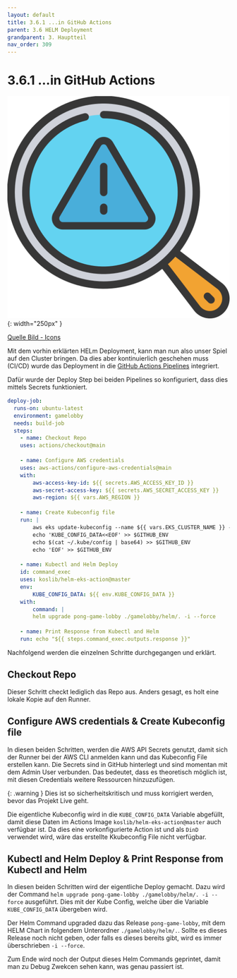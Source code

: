 ```yaml
---
layout: default
title: 3.6.1 ...in GitHub Actions
parent: 3.6 HELM Deployment
grandparent: 3. Hauptteil
nav_order: 309
---
```


# 3.6.1 ...in GitHub Actions

![Risks](../ressources/icons/risks.png){: width="250px" }

[Quelle Bild - Icons](./600-quellen.html#64-icons)

Mit dem vorhin erklärten HELm Deployment, kann man nun also unser Spiel auf den Cluster bringen. Da dies aber kontinuierlich geschehen muss (CI/CD) wurde das Deployment in die [GitHub Actions Pipelines](../einleitung/208-pipelines.html) integriert.

Dafür wurde der Deploy Step bei beiden Pipelines so konfiguriert, dass dies mittels Secrets funktioniert.

```yaml
deploy-job:
  runs-on: ubuntu-latest
  environment: gamelobby
  needs: build-job
  steps:
    - name: Checkout Repo
    uses: actions/checkout@main

    - name: Configure AWS credentials
    uses: aws-actions/configure-aws-credentials@main
    with:
        aws-access-key-id: ${{ secrets.AWS_ACCESS_KEY_ID }}
        aws-secret-access-key: ${{ secrets.AWS_SECRET_ACCESS_KEY }}
        aws-region: ${{ vars.AWS_REGION }}

    - name: Create Kubeconfig file 
    run: |
        aws eks update-kubeconfig --name ${{ vars.EKS_CLUSTER_NAME }} --region ${{ vars.AWS_REGION }}
        echo 'KUBE_CONFIG_DATA<<EOF' >> $GITHUB_ENV
        echo $(cat ~/.kube/config | base64) >> $GITHUB_ENV
        echo 'EOF' >> $GITHUB_ENV

    - name: Kubectl and Helm Deploy
    id: command_exec
    uses: koslib/helm-eks-action@master
    env:
        KUBE_CONFIG_DATA: ${{ env.KUBE_CONFIG_DATA }}
    with:
        command: |
        helm upgrade pong-game-lobby ./gamelobby/helm/. -i --force

    - name: Print Response from Kubectl and Helm
    run: echo "${{ steps.command_exec.outputs.response }}"
```

Nachfolgend werden die einzelnen Schritte durchgegangen und erklärt.

## Checkout Repo

Dieser Schritt checkt lediglich das Repo aus. Anders gesagt, es holt eine lokale Kopie auf den Runner.

## Configure AWS credentials & Create Kubeconfig file

In diesen beiden Schritten, werden die AWS API Secrets genutzt, damit sich der Runner bei der AWS CLI anmelden kann und das Kubeconfig File erstellen kann. Die Secrets sind in GitHub hinterlegt und sind momentan mit dem Admin User verbunden. Das bedeutet, dass es theoretisch möglich ist, mit diesen Credentials weitere Ressourcen hinzuzufügen.

{: .warning }
Dies ist so sicherheitskritisch und muss korrigiert werden, bevor das Projekt Live geht.

Die eigentliche Kubeconfig wird in die ``KUBE_CONFIG_DATA`` Variable abgefüllt, damit diese Daten im Actions Image ``koslib/helm-eks-action@master`` auch verfügbar ist. Da dies eine vorkonfigurierte Action ist und als ``DinD`` verwendet wird, wäre das erstellte Kkubeconfig File nicht verfügbar.

## Kubectl and Helm Deploy & Print Response from Kubectl and Helm

In diesen beiden Schritten wird der eigentliche Deploy gemacht. Dazu wird der Command ``helm upgrade pong-game-lobby ./gamelobby/helm/. -i --force`` ausgeführt. Dies mit der Kube Config, welche über die Variable ``KUBE_CONFIG_DATA`` übergeben wird.

Der Helm Command upgraded dazu das Release ``pong-game-lobby``, mit dem HELM Chart in folgendem Unterordner ``./gamelobby/helm/.``. Sollte es dieses Release noch nicht geben, oder falls es dieses bereits gibt, wird es immer überschrieben ``-i --force``.

Zum Ende wird noch der Output dieses Helm Commands geprintet, damit man zu Debug Zwekcen sehen kann, was genau passiert ist.
